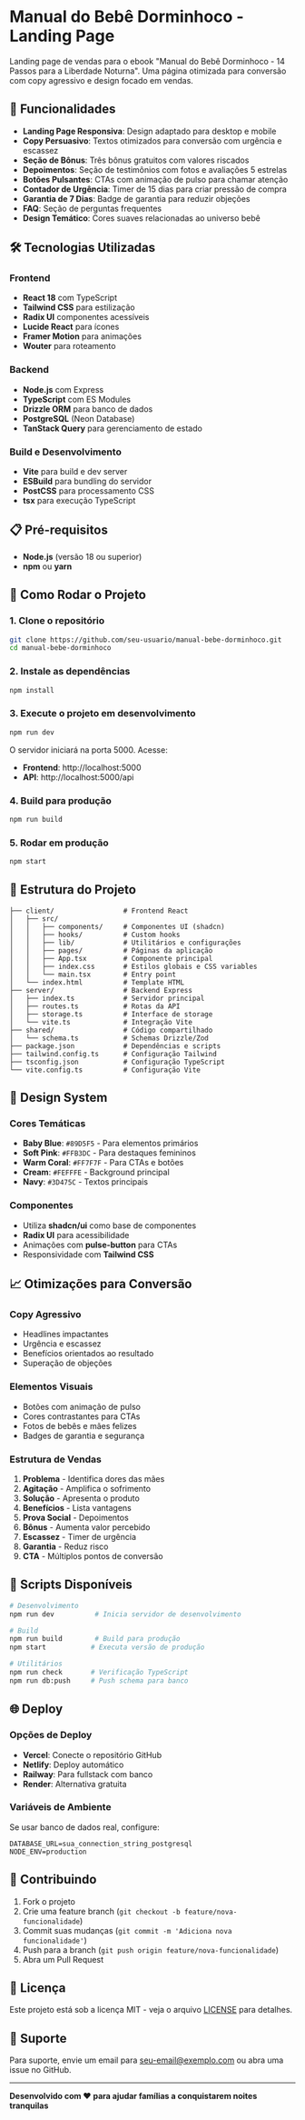 # Manual do Bebê Dorminhoco - Landing Page

Landing page de vendas para o ebook "Manual do Bebê Dorminhoco - 14 Passos para a Liberdade Noturna". Uma página otimizada para conversão com copy agressivo e design focado em vendas.

## 🚀 Funcionalidades

- **Landing Page Responsiva**: Design adaptado para desktop e mobile
- **Copy Persuasivo**: Textos otimizados para conversão com urgência e escassez
- **Seção de Bônus**: Três bônus gratuitos com valores riscados
- **Depoimentos**: Seção de testimônios com fotos e avaliações 5 estrelas
- **Botões Pulsantes**: CTAs com animação de pulso para chamar atenção
- **Contador de Urgência**: Timer de 15 dias para criar pressão de compra
- **Garantia de 7 Dias**: Badge de garantia para reduzir objeções
- **FAQ**: Seção de perguntas frequentes
- **Design Temático**: Cores suaves relacionadas ao universo bebê

## 🛠 Tecnologias Utilizadas

### Frontend
- **React 18** com TypeScript
- **Tailwind CSS** para estilização
- **Radix UI** componentes acessíveis
- **Lucide React** para ícones
- **Framer Motion** para animações
- **Wouter** para roteamento

### Backend
- **Node.js** com Express
- **TypeScript** com ES Modules
- **Drizzle ORM** para banco de dados
- **PostgreSQL** (Neon Database)
- **TanStack Query** para gerenciamento de estado

### Build e Desenvolvimento
- **Vite** para build e dev server
- **ESBuild** para bundling do servidor
- **PostCSS** para processamento CSS
- **tsx** para execução TypeScript

## 📋 Pré-requisitos

- **Node.js** (versão 18 ou superior)
- **npm** ou **yarn**

## 🚀 Como Rodar o Projeto

### 1. Clone o repositório
```bash
git clone https://github.com/seu-usuario/manual-bebe-dorminhoco.git
cd manual-bebe-dorminhoco
```

### 2. Instale as dependências
```bash
npm install
```

### 3. Execute o projeto em desenvolvimento
```bash
npm run dev
```

O servidor iniciará na porta 5000. Acesse:
- **Frontend**: http://localhost:5000
- **API**: http://localhost:5000/api

### 4. Build para produção
```bash
npm run build
```

### 5. Rodar em produção
```bash
npm start
```

## 📁 Estrutura do Projeto

```
├── client/                 # Frontend React
│   ├── src/
│   │   ├── components/     # Componentes UI (shadcn)
│   │   ├── hooks/          # Custom hooks
│   │   ├── lib/            # Utilitários e configurações
│   │   ├── pages/          # Páginas da aplicação
│   │   ├── App.tsx         # Componente principal
│   │   ├── index.css       # Estilos globais e CSS variables
│   │   └── main.tsx        # Entry point
│   └── index.html          # Template HTML
├── server/                 # Backend Express
│   ├── index.ts            # Servidor principal
│   ├── routes.ts           # Rotas da API
│   ├── storage.ts          # Interface de storage
│   └── vite.ts             # Integração Vite
├── shared/                 # Código compartilhado
│   └── schema.ts           # Schemas Drizzle/Zod
├── package.json            # Dependências e scripts
├── tailwind.config.ts      # Configuração Tailwind
├── tsconfig.json           # Configuração TypeScript
└── vite.config.ts          # Configuração Vite
```

## 🎨 Design System

### Cores Temáticas
- **Baby Blue**: `#89D5F5` - Para elementos primários
- **Soft Pink**: `#FFB3DC` - Para destaques femininos  
- **Warm Coral**: `#FF7F7F` - Para CTAs e botões
- **Cream**: `#FEFFFE` - Background principal
- **Navy**: `#3D475C` - Textos principais

### Componentes
- Utiliza **shadcn/ui** como base de componentes
- **Radix UI** para acessibilidade
- Animações com **pulse-button** para CTAs
- Responsividade com **Tailwind CSS**

## 📈 Otimizações para Conversão

### Copy Agressivo
- Headlines impactantes
- Urgência e escassez
- Benefícios orientados ao resultado
- Superação de objeções

### Elementos Visuais
- Botões com animação de pulso
- Cores contrastantes para CTAs
- Fotos de bebês e mães felizes
- Badges de garantia e segurança

### Estrutura de Vendas
1. **Problema** - Identifica dores das mães
2. **Agitação** - Amplifica o sofrimento
3. **Solução** - Apresenta o produto
4. **Benefícios** - Lista vantagens
5. **Prova Social** - Depoimentos
6. **Bônus** - Aumenta valor percebido
7. **Escassez** - Timer de urgência
8. **Garantia** - Reduz risco
9. **CTA** - Múltiplos pontos de conversão

## 🔧 Scripts Disponíveis

```bash
# Desenvolvimento
npm run dev          # Inicia servidor de desenvolvimento

# Build
npm run build        # Build para produção
npm start           # Executa versão de produção

# Utilitários  
npm run check       # Verificação TypeScript
npm run db:push     # Push schema para banco
```

## 🌐 Deploy

### Opções de Deploy
- **Vercel**: Conecte o repositório GitHub
- **Netlify**: Deploy automático
- **Railway**: Para fullstack com banco
- **Render**: Alternativa gratuita

### Variáveis de Ambiente
Se usar banco de dados real, configure:
```env
DATABASE_URL=sua_connection_string_postgresql
NODE_ENV=production
```

## 🤝 Contribuindo

1. Fork o projeto
2. Crie uma feature branch (`git checkout -b feature/nova-funcionalidade`)
3. Commit suas mudanças (`git commit -m 'Adiciona nova funcionalidade'`)
4. Push para a branch (`git push origin feature/nova-funcionalidade`)  
5. Abra um Pull Request

## 📄 Licença

Este projeto está sob a licença MIT - veja o arquivo [LICENSE](LICENSE) para detalhes.

## 👥 Suporte

Para suporte, envie um email para seu-email@exemplo.com ou abra uma issue no GitHub.

---

**Desenvolvido com ❤️ para ajudar famílias a conquistarem noites tranquilas**